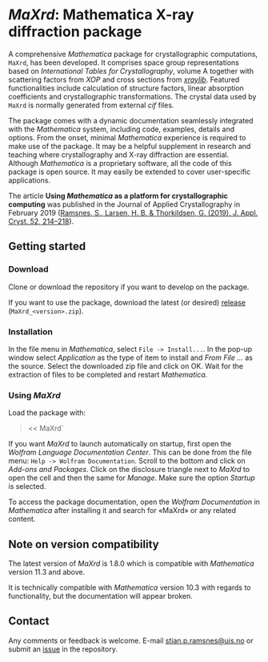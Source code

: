 # _MaXrd_: Mathematica X-ray diffraction package
A comprehensive _Mathematica_ package for crystallographic computations, `MaXrd`, has been developed. It comprises space group representations based on _International Tables for Crystallography_, volume A together with scattering factors from _XOP_ and cross sections from [_xraylib_](https://github.com/tschoonj/xraylib).
Featured functionalities include calculation of structure factors, linear absorption coefficients and crystallographic transformations. The crystal data used by `MaXrd` is normally generated from external _cif_ files.

The package comes with a dynamic documentation seamlessly integrated with the _Mathematica_ system, including code, examples, details and options. From the onset, minimal _Mathematica_ experience is required to make use of the package. It may be a helpful supplement in research and teaching where crystallography and X-ray diffraction are essential. Although _Mathematica_ is a proprietary software, all the code of this package is open source. It may easily be extended to cover user-specific applications.

The article **Using _Mathematica_ as a platform for crystallographic computing** was published in the Journal of Applied Crystallography in February 2019 ([Ramsnes, S., Larsen, H. B. & Thorkildsen, G. (2019). J. Appl. Cryst. 52, 214–218](https://doi.org/10.1107/S1600576718018071)).


## Getting started

### Download
Clone or download the repository if you want to develop on the package.

If you want to use the package, download the latest (or desired) [release](https://github.com/Stianpr20/MaXrd/releases) (`MaXrd_<version>.zip`).

### Installation
In the file menu in _Mathematica_, select `File -> Install...`. In the pop-up window select _Application_ as the type of item to install and _From File ..._ as the source. Select the downloaded zip file and click on OK. Wait for the extraction of files to be completed and restart _Mathematica_.

### Using _MaXrd_
Load the package with:
> << MaXrd`

If you want _MaXrd_ to launch automatically on startup, first open the _Wolfram Language Documentation Center_. This can be done from the file menu: `Help -> Wolfram Documentation`. Scroll to the bottom and click on _Add-ons and Packages_. Click on the disclosure triangle next to _MaXrd_ to open the cell and then the same for _Manage_. Make sure the option _Startup_ is selected.

To access the package documentation, open the _Wolfram Documentation_ in _Mathematica_ after installing it and search for «MaXrd» or any related content.


## Note on version compatibility
The latest version of _MaXrd_ is 1.8.0 which is compatible with _Mathematica_ version 11.3 and above.

It is technically compatible with _Mathematica_ version 10.3 with regards to functionality, but the documentation will appear broken.


## Contact
Any comments or feedback is welcome. E-mail stian.p.ramsnes@uis.no or submit an [issue](https://github.com/Stianpr20/MaXrd/issues) in the repository.